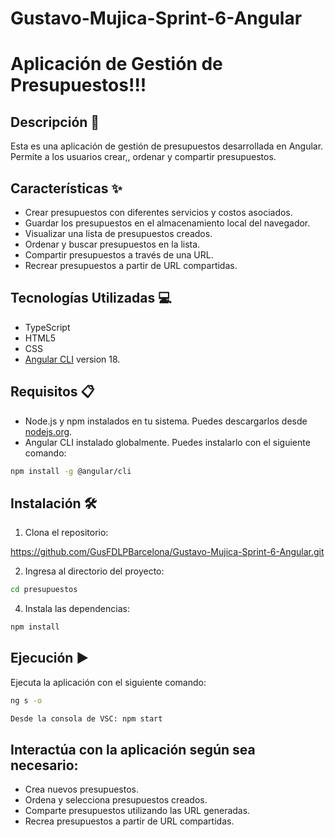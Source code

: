 # Gustavo-Mujica-Sprint-6-Angular
# Aplicación de Gestión de Presupuestos!!!

## Descripción 📄

Esta es una aplicación de gestión de presupuestos desarrollada en Angular. Permite a los usuarios crear,, ordenar y compartir presupuestos.


## Características ✨

- Crear presupuestos con diferentes servicios y costos asociados.
- Guardar los presupuestos en el almacenamiento local del navegador.
- Visualizar una lista de presupuestos creados.
- Ordenar y buscar presupuestos en la lista.
- Compartir presupuestos a través de una URL.
- Recrear presupuestos a partir de URL compartidas.



## Tecnologías Utilizadas 💻

- TypeScript
- HTML5
- CSS 
- [Angular CLI](https://github.com/angular/angular-cli) version 18.

## Requisitos 📋

- Node.js y npm instalados en tu sistema. Puedes descargarlos desde [nodejs.org](https://nodejs.org/).
- Angular CLI instalado globalmente. Puedes instalarlo con el siguiente comando:

```bash
npm install -g @angular/cli
```

## Instalación 🛠️

1. Clona el repositorio:

https://github.com/GusFDLPBarcelona/Gustavo-Mujica-Sprint-6-Angular.git

2. Ingresa al directorio del proyecto:
```bash
cd presupuestos
```

4. Instala las dependencias:
```bash
npm install
```


## Ejecución ▶️
Ejecuta la aplicación con el siguiente comando:
```bash
ng s -o

Desde la consola de VSC: npm start
```

## Interactúa con la aplicación según sea necesario:
- Crea nuevos presupuestos.
- Ordena y selecciona presupuestos creados.
- Comparte presupuestos utilizando las URL generadas.
- Recrea presupuestos a partir de URL compartidas.
